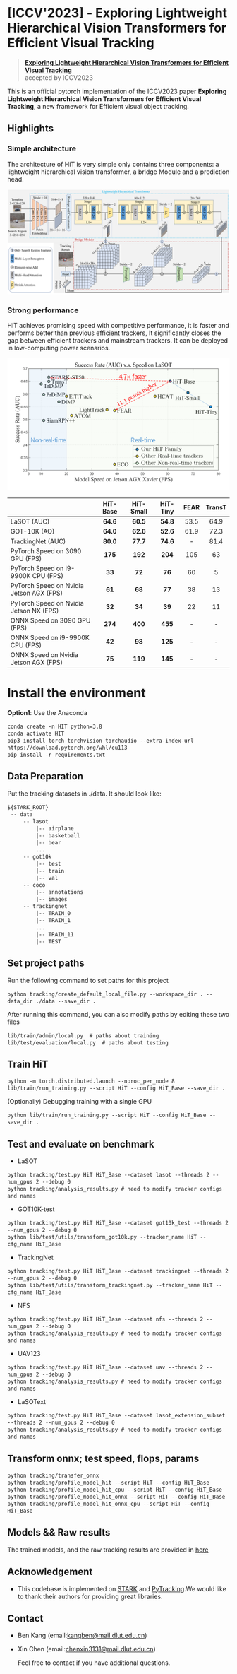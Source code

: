 # [ICCV'2023] - Exploring Lightweight Hierarchical Vision Transformers for Efficient Visual Tracking

> [**Exploring Lightweight Hierarchical Vision Transformers for Efficient Visual Tracking**]()<br>
> accepted by ICCV2023<br>

This is an official pytorch implementation of the ICCV2023 paper **Exploring Lightweight Hierarchical Vision Transformers for Efficient Visual Tracking**, a new framework for Efficient visual object tracking.



## Highlights

### Simple architecture 

The architecture of HiT is very simple only contains three components: a lightweight hierarchical vision transformer, a bridge Module and a prediction head.

![HiT_Framework](tracking/Framework.png)

### Strong performance

HiT achieves promising speed with competitive performance, it is faster and performs better than previous efficient trackers, It significantly closes the gap between efficient trackers and mainstream trackers. It can be deployed in low-computing power scenarios.

![HiT_Framework](tracking/compare.png)

|                                           | HiT-Base | HiT-Small | HiT-Tiny | FEAR | TransT |
| :---------------------------------------- | :------: | :-------: | :------: | :--: | :----: |
| LaSOT (AUC)                               | **64.6** | **60.5**  | **54.8** | 53.5 |  64.9  |
| GOT-10K (AO)                              | **64.0** | **62.6**  | **52.6** | 61.9 |  72.3  |
| TrackingNet (AUC)                         | **80.0** | **77.7**  | **74.6** |  -   |  81.4  |
| PyTorch Speed on 3090 GPU (FPS)           | **175**  |  **192**  | **204**  | 105  |   63   |
| PyTorch Speed on i9-9900K CPU (FPS)       |  **33**  |  **72**   |  **76**  |  60  |   5    |
| PyTorch Speed on Nvidia  Jetson AGX (FPS) |  **61**  |  **68**   |  **77**  |  38  |   13   |
| PyTorch Speed on Nvidia  Jetson NX (FPS)  |  **32**  |  **34**   |  **39**  |  22  |   11   |
| ONNX Speed on 3090 GPU (FPS)              | **274**  |  **400**  | **455**  |  -   |   -    |
| ONNX Speed on i9-9900K CPU (FPS)          |  **42**  |  **98**   | **125**  |  -   |   -    |
| ONNX Speed on Nvidia  Jetson AGX (FPS)    |  **75**  |  **119**  | **145**  |  -   |   -    |



# Install the environment

**Option1**: Use the Anaconda

```
conda create -n HIT python=3.8
conda activate HIT
pip3 install torch torchvision torchaudio --extra-index-url https://download.pytorch.org/whl/cu113
pip install -r requirements.txt
```

## Data Preparation
Put the tracking datasets in ./data. It should look like:
   ```
   ${STARK_ROOT}
    -- data
        -- lasot
            |-- airplane
            |-- basketball
            |-- bear
            ...
        -- got10k
            |-- test
            |-- train
            |-- val
        -- coco
            |-- annotations
            |-- images
        -- trackingnet
            |-- TRAIN_0
            |-- TRAIN_1
            ...
            |-- TRAIN_11
            |-- TEST
   ```
## Set project paths
Run the following command to set paths for this project
```
python tracking/create_default_local_file.py --workspace_dir . --data_dir ./data --save_dir .
```
After running this command, you can also modify paths by editing these two files
```
lib/train/admin/local.py  # paths about training
lib/test/evaluation/local.py  # paths about testing
```

## Train HiT
```
python -m torch.distributed.launch --nproc_per_node 8 lib/train/run_training.py --script HiT --config HiT_Base --save_dir .
```
(Optionally) Debugging training with a single GPU
```
python lib/train/run_training.py --script HiT --config HiT_Base --save_dir .
```

## Test and evaluate on benchmark
- LaSOT
```
python tracking/test.py HiT HiT_Base --dataset lasot --threads 2 --num_gpus 2 --debug 0
python tracking/analysis_results.py # need to modify tracker configs and names
```
- GOT10K-test
```
python tracking/test.py HiT HiT_Base --dataset got10k_test --threads 2 --num_gpus 2 --debug 0
python lib/test/utils/transform_got10k.py --tracker_name HiT --cfg_name HiT_Base
```
- TrackingNet
```
python tracking/test.py HiT HiT_Base --dataset trackingnet --threads 2 --num_gpus 2 --debug 0
python lib/test/utils/transform_trackingnet.py --tracker_name HiT --cfg_name HiT_Base
```
- NFS
```
python tracking/test.py HiT HiT_Base --dataset nfs --threads 2 --num_gpus 2 --debug 0
python tracking/analysis_results.py # need to modify tracker configs and names
```
- UAV123

```
python tracking/test.py HiT HiT_Base --dataset uav --threads 2 --num_gpus 2 --debug 0
python tracking/analysis_results.py # need to modify tracker configs and names
```

- LaSOText

```
python tracking/test.py HiT HiT_Base --dataset lasot_extension_subset --threads 2 --num_gpus 2 --debug 0
python tracking/analysis_results.py # need to modify tracker configs and names
```



## Transform onnx; test speed, flops, params

```
python tracking/transfer_onnx
python tracking/profile_model_hit --script HiT --config HiT_Base
python tracking/profile_model_hit_cpu --script HiT --config HiT_Base 
python tracking/profile_model_hit_onnx --script HiT --config HiT_Base
python tracking/profile_model_hit_onnx_cpu --script HiT --config HiT_Base
```



## Models && Raw results

The trained models, and the raw tracking results are provided in [here](https://drive.google.com/drive/folders/15VTIJnUtJTdU6TcmGOixSEcErYV-h_xL?usp=sharing)



## Acknowledgement

* This codebase is implemented on [STARK](https://github.com/researchmm/Stark) and [PyTracking](https://github.com/visionml/pytracking).We would like to thank their authors for providing great libraries.

  

## Contact

* Ben Kang (email:kangben@mail.dlut.edu.cn)
* Xin Chen (email:chenxin3131@mail.dlut.edu.cn)

   Feel free to contact if you have additional questions.
